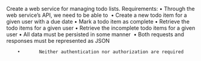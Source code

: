 Create a web service for managing todo lists.
Requirements:
        •       Through the web service’s API, we need to be able to 
        •       Create a new todo item for a given user with a due date
        •       Mark a todo item as complete
        •       Retrieve the todo items for a given user
        •       Retrieve the incomplete todo items for a given user
        •       All data must be persisted in some manner 
        •       Both requests and responses must be represented as JSON 

        •       Neither authentication nor authorization are required 

